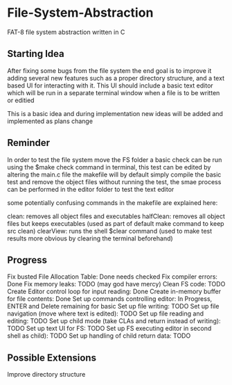 # File-System-Abstraction
FAT-8 file system abstraction written in C

Starting Idea
-------------------------------------------
After fixing some bugs from the file system the end goal is to improve it adding several  new features such as 
a proper directory structure, and a text based UI for interacting with it. This UI should include a 
basic text editor which will be run in a separate terminal window when a file is to be written or editied

This is a basic idea and during implementation new ideas will be added and implemented as plans change

Reminder
-------------------------------------------

In order to test the file system move the FS folder a basic check can be run using the $make check command in terminal, this test can be edited by altering the main.c file
the makefile will by default simply compile the basic test and remove the object files without running the test, the smae process can be performed in the editor folder to test the 
text editor

some potentially confusing commands in the makefile are explained here:

clean: removes all object files and executables
halfClean: removes all object files but keeps executables (used as part of default make command to keep src clean)
clearView: runs the shell $clear command (used to make test results more obvious by clearing the terminal beforehand)

Progress
-------------------------------------------
Fix busted File Allocation Table: Done needs checked
Fix compiler errors: Done
Fix memory leaks: TODO (may god have mercy)
Clean FS code: TODO
Create Editor control loop for input reading: Done
Create in-memory buffer for file contents: Done
Set up commands controlling editor: In Progress, ENTER and Delete remaining for basic
Set up file writing: TODO
Set up file navigation (move where text is edited): TODO
Set up file reading and editing: TODO
Set up child mode (take CLAs and return instead of writing): TODO
Set up text UI for FS: TODO
Set up FS executing editor in second shell as child): TODO
Set up handling of child return data: TODO

Possible Extensions
-------------------------------------------
Improve directory structure


